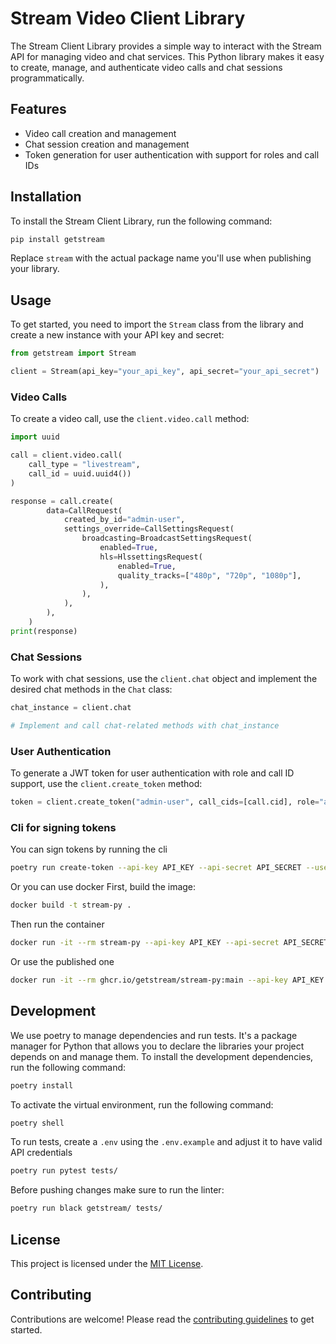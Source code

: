 # Stream Video Client Library

The Stream Client Library provides a simple way to interact with the Stream API for managing video and chat services. This Python library makes it easy to create, manage, and authenticate video calls and chat sessions programmatically.

## Features

- Video call creation and management
- Chat session creation and management
- Token generation for user authentication with support for roles and call IDs

## Installation

To install the Stream Client Library, run the following command:

```sh
pip install getstream
```

Replace `stream` with the actual package name you'll use when publishing your library.

## Usage

To get started, you need to import the `Stream` class from the library and create a new instance with your API key and secret:

```python
from getstream import Stream

client = Stream(api_key="your_api_key", api_secret="your_api_secret")
```

### Video Calls

To create a video call, use the `client.video.call` method:

```python
import uuid

call = client.video.call(
    call_type = "livestream",
    call_id = uuid.uuid4())
)

response = call.create(
        data=CallRequest(
            created_by_id="admin-user",
            settings_override=CallSettingsRequest(
                broadcasting=BroadcastSettingsRequest(
                    enabled=True,
                    hls=HlssettingsRequest(
                        enabled=True,
                        quality_tracks=["480p", "720p", "1080p"],
                    ),
                ),
            ),
        ),
    )
print(response)
```

### Chat Sessions

To work with chat sessions, use the `client.chat` object and implement the desired chat methods in the `Chat` class:

```python
chat_instance = client.chat

# Implement and call chat-related methods with chat_instance
```

### User Authentication

To generate a JWT token for user authentication with role and call ID support, use the `client.create_token` method:

```python
token = client.create_token("admin-user", call_cids=[call.cid], role="admin")
```

### Cli for signing tokens

You can sign tokens by running the cli

```sh
poetry run create-token --api-key API_KEY --api-secret API_SECRET --user-id USER_ID [--expiration EXPIRATION]
```

Or you can use docker
First, build the image:

```sh
docker build -t stream-py .
```

Then run the container

```sh
docker run -it --rm stream-py --api-key API_KEY --api-secret API_SECRET
```

Or use the published one 
```sh
docker run -it --rm ghcr.io/getstream/stream-py:main --api-key API_KEY --api-secret API_SECRET --user-id
```

## Development

We use poetry to manage dependencies and run tests. It's a package manager for Python that allows you to declare the libraries your project depends on and manage them.
To install the development dependencies, run the following command:

```sh
poetry install
```

To activate the virtual environment, run the following command:

```sh
poetry shell
```

To run tests, create a `.env` using the `.env.example` and adjust it to have valid API credentials 
```sh
poetry run pytest tests/
```

Before pushing changes make sure to run the linter:

```sh
poetry run black getstream/ tests/
```

## License

This project is licensed under the [MIT License](LICENSE).

## Contributing

Contributions are welcome! Please read the [contributing guidelines](CONTRIBUTING.md) to get started.
